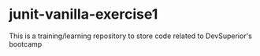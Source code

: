 # junit-vanilla-exercise1

This is a training/learning repository to store code related to DevSuperior's bootcamp
